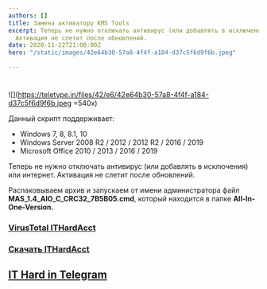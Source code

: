 ```yaml
---
authors: []
title: Замена активатору KMS Tools
excerpt: Теперь не нужно отключать антивирус (или добавлять в исключения) или интернет.
  Активация не слетит после обновлений.
date: 2020-11-22T21:00:00Z
hero: "/static/images/42e64b30-57a8-4f4f-a184-d37c5f6d9f6b.jpeg"

---
```

# 

![](https://teletype.in/files/42/e6/42e64b30-57a8-4f4f-a184-d37c5f6d9f6b.jpeg =540x)

Данный скрипт поддерживает:

* Windows 7, 8, 8.1, 10
* Windows Server 2008 R2 / 2012 / 2012 R2 / 2016 / 2019
* Microsoft Office 2010 / 2013 / 2016 / 2019

Теперь не нужно отключать антивирус (или добавлять в исключения) или интернет. Активация не слетит после обновлений.

Распаковываем архив и запускаем от имени администратора файл **MAS_1.4_AIO_C_CRC32_7B5B05.cmd**, который находится в папке **All-In-One-Version.**

### [VirusTotal ITHardAcct](https://www.virustotal.com/gui/file/e11b943eb7876bdca9c8d175403042fb40ce978fe96eb7969451f304b96c767c/detection)

### [Скачать ITHardAcct](https://kutt.it/ithardacct)

## [**IT Hard in Telegram**](https://ttttt.me/ITHard)